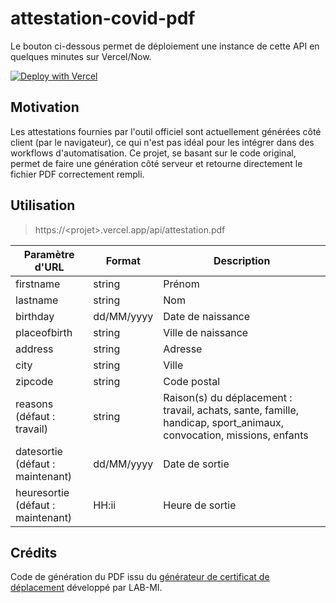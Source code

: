 # attestation-covid-pdf

Le bouton ci-dessous permet de déploiement une instance de cette API en quelques minutes sur Vercel/Now.

[![Deploy with Vercel](https://vercel.com/button)](https://vercel.com/new/git/external?repository-url=https%3A%2F%2Fgithub.com%2Fdhayab%2Fattestation-covid-pdf)

## Motivation

Les attestations fournies par l'outil officiel sont actuellement générées côté client (par le navigateur), ce qui n'est pas idéal pour les intégrer dans des workflows d'automatisation. Ce projet, se basant sur le code original, permet de faire une génération côté serveur et retourne directement le fichier PDF correctement rempli.

## Utilisation

> https://\<projet\>.vercel.app/api/attestation.pdf

| Paramètre d'URL                        | Format     | Description                                                  |
| -------------------------------------- | ---------- | ------------------------------------------------------------ |
| firstname                              | string     | Prénom                                                       |
| lastname                               | string     | Nom                                                          |
| birthday                               | dd/MM/yyyy | Date de naissance                                            |
| placeofbirth                           | string     | Ville de naissance                                           |
| address                                | string     | Adresse                                                      |
| city                                   | string     | Ville                                                        |
| zipcode                                | string     | Code postal                                                  |
| reasons<br />(défaut : travail)        | string     | Raison(s) du déplacement :<br />travail, achats, sante, famille, handicap, sport_animaux, convocation, missions, enfants |
| datesortie<br />(défaut : maintenant)  | dd/MM/yyyy | Date de sortie                                               |
| heuresortie<br />(défaut : maintenant) | HH:ii      | Heure de sortie                                              |

## Crédits

Code de génération du PDF issu du [générateur de certificat de déplacement](https://github.com/LAB-MI/attestation-deplacement-derogatoire-q4-2020/) développé par LAB-MI.

